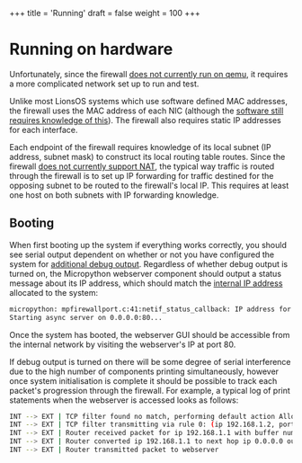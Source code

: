 +++
title = 'Running'
draft = false
weight = 100
+++

# Running on hardware

Unfortunately, since the firewall [does not currently run on
qemu](https://github.com/au-ts/lionsos/issues/195), it requires a more
complicated network set up to run and test.

Unlike most LionsOS systems which use software defined MAC addresses, the
firewall uses the MAC address of each NIC (although the [software still requires
knowledge of this](https://github.com/au-ts/lionsos/issues/185)). The firewall
also requires static IP addresses for each interface.

Each endpoint of the firewall requires knowledge of its local subnet (IP
address, subnet mask) to construct its local routing table routes. Since the
firewall [does not currently support
NAT](https://github.com/au-ts/lionsos/issues/188), the typical way traffic is
routed through the firewall is to set up IP forwarding for traffic destined for
the opposing subnet to be routed to the firewall's local IP. This requires at
least one host on both subnets with IP forwarding knowledge.

## Booting

When first booting up the system if everything works correctly, you should see
serial output dependent on whether or not you have configured the system for
[additional debug output](../building). Regardless of whether debug output is
turned on, the Micropython webserver component should output a status message
about its IP address, which should match the [internal IP address](../building)
allocated to the system:

```sh
micropython: mpfirewallport.c:41:netif_status_callback: IP address for micropython is: 192.168.1.1
Starting async server on 0.0.0.0:80...
```

Once the system has booted, the webserver GUI should be accessible from the
internal network by visiting the webserver's IP at port 80.

If debug output is turned on there will be some degree of serial interference
due to the high number of components printing simultaneously, however once
system initialisation is complete it should be possible to track each packet's
progression through the firewall. For example, a typical log of print statements
when the webserver is accessed looks as follows:

```sh
INT --> EXT | TCP filter found no match, performing default action Allow: (ip 192.168.1.2, port 39202) -> (ip 192.168.1.1, port 80)
INT --> EXT | TCP filter transmitting via rule 0: (ip 192.168.1.2, port 39202) -> (ip 192.168.1.1, port 80)
INT --> EXT | Router received packet for ip 192.168.1.1 with buffer number 16
INT --> EXT | Router converted ip 192.168.1.1 to next hop ip 0.0.0.0 out interface 2
INT --> EXT | Router transmitted packet to webserver
```
